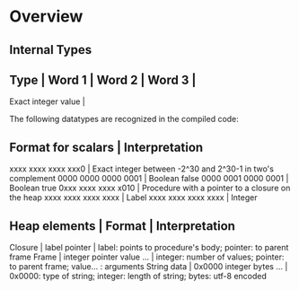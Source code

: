 Overview
========

Internal Types
--------------

Type                | Word 1 |  Word 2    |  Word 3    |
------------------------------------------------------
Exact integer value | 


The following datatypes are recognized in the compiled code:

Format for scalars  | Interpretation
--------------------------------------------------------------------------------
xxxx xxxx xxxx xxx0 | Exact integer between -2^30 and 2^30-1 in two's complement
0000 0000 0000 0001 | Boolean false
0000 0001 0000 0001 | Boolean true
0xxx xxxx xxxx x010 | Procedure with a pointer to a closure on the heap
xxxx xxxx xxxx xxxx | Label
xxxx xxxx xxxx xxxx | Integer

Heap elements | Format                    | Interpretation
--------------------------------------------------------------------------------------------
Closure       | label pointer             | label: points to procedure's body; pointer: to parent frame
Frame         | integer pointer value ... | integer: number of values; pointer: to parent frame; value... : arguments
String data   | 0x0000 integer bytes ...  | 0x0000: type of string; integer: length of string; bytes: utf-8 encoded

